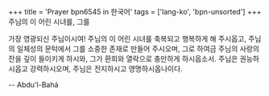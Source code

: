 +++
title = 'Prayer bpn6545 in 한국어'
tags = ['lang-ko', 'bpn-unsorted']
+++
주님의 이 어린 시녀를, 그를

가장 영광되신 주님이시여! 주님의 이 어린 시녀를 축복되고 행복하게 해 주시옵고, 주님의 일체성의 문턱에서 그를 소중한 존재로 만들어 주시오며, 그로 하여금 주님의 사랑의 잔을 깊이 들이키게 하시와, 그가 환희와 열락으로 충만하게 하시옵소서. 주님은 권능하시옵고 강력하시오며, 주님은 전지하시고 영명하시옵나이다.

-- Abdu'l-Bahá
